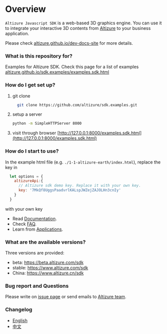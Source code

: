 # Overview #

`Altizure Javascript SDK` is a web-based 3D graphics engine. You can use it to integrate your interactive 3D contents from [Altizure](https://www.altizure.com) to your business application.

Please check [altizure.github.io/dev-docs-site](https://altizure.github.io/dev-docs-site/) for more details.

### What is this repository for? ###

Examples for Altizure SDK. Check this page for a list of examples [altizure.github.io/sdk.examples/examples.sdk.html](https://altizure.github.io/sdk.examples/examples.sdk.html)

### How do I get set up? ###

1. git clone
    ```bash
      git clone https://github.com/altizure/sdk.examples.git
    ```
2. setup a server
    ```bash
    python -m SimpleHTTPServer 8000
    ```
3. visit through browser [http://127.0.0.1:8000/examples.sdk.html](http://127.0.0.1:8000/examples.sdk.html)

### How do I start to use? ###

In the example html file (e.g. `./1-1-altizure-earth/index.html`), replace the key in

```js
  let options = {
    altizureApi:{
      // Altizure sdk demo key. Replace it with your own key.
      key: '7MkQf8UggsPaadvrlKALspJWZejZAJOLHn3cnIy'
    }
  }
```

with your own key
* Read [Documentation](https://altizure.github.io/dev-docs-site/zh-hans/docs/user_docs/web/).
* Check [FAQ](https://altizure.github.io/dev-docs-site/zh-hans/jssdk-faq.html).
* Learn from [Applications](https://altizure.github.io/dev-docs-site/zh-hans/jssdk-demo.html).

### What are the available versions? ###

Three versions are provided:

* beta: https://beta.altizure.com/sdk
* stable: https://www.altizure.com/sdk
* China: https://www.altizure.cn/sdk

### Bug report and Questions ###

Please write on [issue page](https://github.com/altizure/sdk.examples/issues) or send emails to [Altizure team](mailto:developers@altizure.com).

### Changelog ###

* [English](changelog-en.md)
* [中文](changelog-zh-hans.md)
